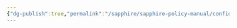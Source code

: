 ```yaml
---
{"dg-publish":true,"permalink":"/sapphire/sapphire-policy-manual/confidentiality-consent-form/"}
---
```


